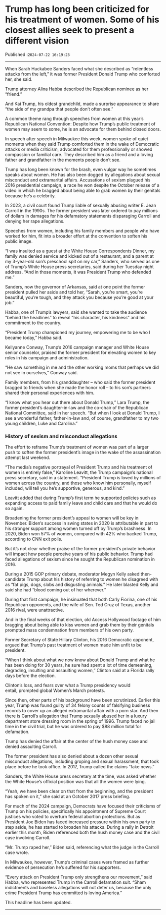 # Trump has long been criticized for his treatment of women. Some of his closest allies seek to present a different vision

Published :`2024-07-22 16:19:23`

---

When Sarah Huckabee Sanders faced what she described as “relentless attacks from the left,” it was former President Donald Trump who comforted her, she said.

Trump attorney Alina Habba described the Republican nominee as her “friend.”

And Kai Trump, his oldest grandchild, made a surprise appearance to share “the side of my grandpa that people don’t often see.”

A common theme rang through speeches from women at this year’s Republican National Convention: Despite how Trump’s public treatment of women may seem to some, he is an advocate for them behind closed doors.

In speech after speech in Milwaukee this week, women spoke of quiet moments when they said Trump comforted them in the wake of Democratic attacks or media criticism, advocated for them professionally or showed compassion or familial care. They described him as a friend and a loving father and grandfather in the moments people don’t see.

Trump has long been known for the brash, even vulgar way he sometimes speaks about women. He has also been dogged by allegations about sexual misconduct and extramarital affairs. Accusations of sexism plagued his 2016 presidential campaign, a race he won despite the October release of a video in which he bragged about being able to grab women by their genitals because he’s a celebrity.

In 2023, a civil court found Trump liable of sexually abusing writer E. Jean Carroll in the 1990s. The former president was later ordered to pay millions of dollars in damages for his defamatory statements disparaging Carroll and denying her rape allegations.

Speeches from women, including his family members and people who have worked for him, fit into a broader effort at the convention to soften his public image.

“I was insulted as a guest at the White House Correspondents Dinner, my family was denied service and kicked out of a restaurant, and a parent at my 3-year-old son’s preschool spit on my car,” Sanders, who served as one of Trump’s White House press secretaries, said during her Tuesday night address. “And in those moments, it was President Trump who defended me.”

Sanders, now the governor of Arkansas, said at one point the former president pulled her aside and told her, “Sarah, you’re smart, you’re beautiful, you’re tough, and they attack you because you’re good at your job.”

Habba, one of Trump’s lawyers, said she wanted to take the audience “behind the headlines” to reveal “his character, his kindness” and his commitment to the country.

“President Trump championed my journey, empowering me to be who I became today,” Habba said.

Kellyanne Conway, Trump’s 2016 campaign manager and White House senior counselor, praised the former president for elevating women to key roles in his campaign and administration.

“He saw something in me and the other working moms that perhaps we did not see in ourselves,” Conway said.

Family members, from his granddaughter – who said the former president bragged to friends when she made the honor roll – to his son’s partners shared their personal experiences with him.

“I know what you hear out there about Donald Trump,” Lara Trump, the former president’s daughter-in-law and the co-chair of the Republican National Committee, said in her speech. “But when I look at Donald Trump, I see a wonderful father, father-in-law and, of course, grandfather to my two young children, Luke and Carolina.”

### History of sexism and misconduct allegations

The effort to reframe Trump’s treatment of women was part of a larger push to soften the former president’s image in the wake of the assassination attempt last weekend.

“The media’s negative portrayal of President Trump and his treatment of women is entirely false,” Karoline Leavitt, the Trump campaign’s national press secretary, said in a statement. “President Trump is loved by millions of women across the country, and those who know him personally, myself included, will tell you he’s supportive, generous, and kind.”

Leavitt added that during Trump’s first term he supported policies such as expanding access to paid family leave and child care and that he would do so again.

Broadening the former president’s appeal to women will be key in November. Biden’s success in swing states in 2020 is attributable in part to his stronger support among women turned off by Trump’s brashness. In 2020, Biden won 57% of women, compared with 42% who backed Trump, according to CNN exit polls.

But it’s not clear whether praise of the former president’s private behavior will impact how people perceive years of his public behavior. Trump had faced allegations of sexism since he sought the Republican nomination in 2016.

During a 2015 GOP primary debate, moderator Megyn Kelly asked then-candidate Trump about his history of referring to women he disagreed with as “fat pigs, dogs, slobs and disgusting animals.” He later blasted Kelly and said she had “blood coming out of her wherever.”

During that first campaign, he insinuated that both Carly Fiorina, one of his Republican opponents, and the wife of Sen. Ted Cruz of Texas, another 2016 rival, were unattractive.

And in the final weeks of that election, old Access Hollywood footage of him bragging about being able to kiss women and grab them by their genitals prompted mass condemnation from members of his own party.

Former Secretary of State Hillary Clinton, his 2016 Democratic opponent, argued that Trump’s past treatment of women made him unfit to be president.

“When I think about what we now know about Donald Trump and what he has been doing for 30 years, he sure had spent a lot of time demeaning, degrading, insulting and assaulting women,” Clinton said at a Florida rally days before the election.

Clinton’s loss, and fears over what a Trump presidency would entail, prompted global Women’s March protests.

Since then, other parts of his background have been scrutinized. Earlier this year, Trump was found guilty of 34 felony counts of falsifying business records to cover up an alleged extramarital affair with a porn star. And then there is Carroll’s allegation that Trump sexually abused her in a luxury department store dressing room in the spring of 1996. Trump faced no jail time in the civil trial, but he was ordered to pay $88 million total for defamation.

Trump has denied the affair at the center of the hush money case and denied assaulting Carroll.

The former president has also denied about a dozen other sexual misconduct allegations, including groping and sexual harassment, that took place before he took office. In 2017, Trump called the claims “fake news.”

Sanders, the White House press secretary at the time, was asked whether the White House’s official position was that all the women were lying.

“Yeah, we have been clear on that from the beginning, and the president has spoken on it,” she said at an October 2017 press briefing.

For much of the 2024 campaign, Democrats have focused their criticisms of Trump on his policies, specifically his appointment of Supreme Court justices who voted to overturn federal abortion protections. But as President Joe Biden has faced increased pressure within his own party to step aside, he has started to broaden his attacks. During a rally in Detroit earlier this month, Biden referenced both the hush money case and the civil case involving Carroll.

“Mr. Trump raped her,” Biden said, referencing what the judge in the Carroll case wrote.

In Milwaukee, however, Trump’s criminal cases were framed as further evidence of persecution he’s suffered for his supporters.

“Every attack on President Trump only strengthens our movement,” said Habba, who represented Trump in the Carroll defamation suit. “Sham indictments and baseless allegations will not deter us, because the only crime President Trump has committed is loving America.”

This headline has been updated.

---

